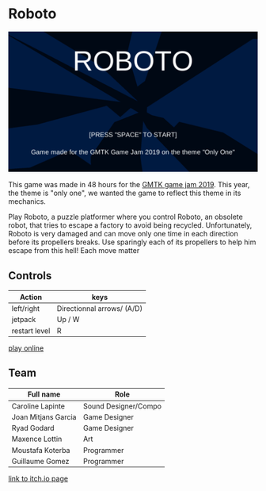 # Roboto
![cover.png](cover.png)

This game was made in 48 hours for the [GMTK game jam 2019](https://itch.io/jam/gmtk-2019).
This year, the theme is "only one", we wanted the game to reflect this theme in its mechanics.

Play Roboto, a puzzle platformer where you control Roboto, an obsolete robot, that tries to escape a factory to avoid being recycled. 
Unfortunately, Roboto is very damaged and can move only one time in each direction before its propellers breaks.
Use sparingly each of its propellers to help him escape from this hell!
Each move matter


## Controls
| Action | keys |
|--------|------|
|left/right | Directionnal arrows/ (A/D) |
| jetpack | Up / W |
| restart level | R |


[play online](https://guillaume-gomez.github.io/GMTK_2019/)

## Team

| Full name  | Role |
| ------------- | ------------- |
| Caroline Lapinte  | Sound Designer/Compo  |
| Joan Mitjans Garcia  | Game Designer  |
| Ryad Godard | Game Designer |
| Maxence Lottin | Art |
| Moustafa Koterba | Programmer |
| Guillaume Gomez | Programmer |

[link to itch.io page](https://luvial.itch.io/roboto)
